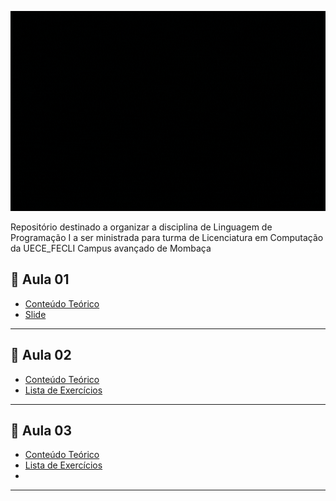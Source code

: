 <p align = "center">
<img src="https://github.com/Evaldo-comp/Python-Mombaca/blob/main/banner.gif" widt="350px" height="320px">
</p>

Repositório destinado a organizar a disciplina de Linguagem de Programação I a ser ministrada para turma de Licenciatura em Computação da UECE_FECLI Campus avançado de Mombaça

## :snake: Aula 01

 * [Conteúdo Teórico ](https://github.com/Evaldo-comp/Python-Mombaca/blob/main/Aula-01/README.md)
 * [Slide ]()
 
 
 ***
 ## :snake: Aula 02

 * [Conteúdo Teórico ]()
 * [Lista de Exercícios]()

***
 ## :snake: Aula 03

 * [Conteúdo Teórico ]()
 * [Lista de Exercícios]()
 * 
***
